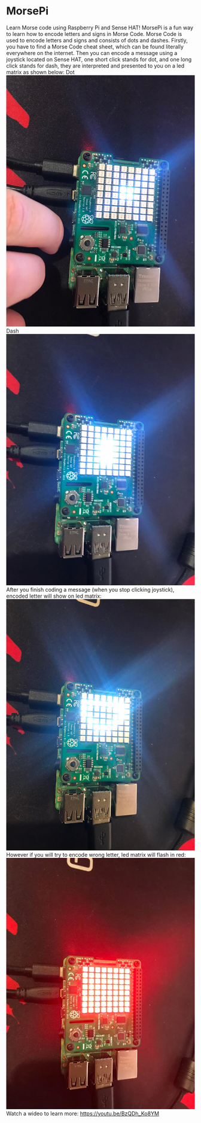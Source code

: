 # MorsePi
Learn Morse code using Raspberry Pi and Sense HAT!
MorsePi is a fun way to learn how to encode letters and signs in Morse Code. Morse Code is used to encode letters and signs and consists of dots and dashes. Firstly, you have to find a Morse Code cheat sheet, which can be found literally everywhere on the internet. Then you can encode a message using a joystick located on Sense HAT, one short click stands for dot, and one long click stands for dash, they are interpreted and presented to you on a led matrix as shown below:
Dot
![Screenshot](1.jpg)
Dash
![Screenshot](4.jpg)
After you finish coding a message (when you stop clicking joystick), encoded letter will show on led matrix:
![Screenshot](3.jpg)
However if you will try to encode wrong letter, led matrix will flash in red:
![Screenshot](2.jpg)
Watch a wideo to learn more: https://youtu.be/BzQDh_Ko8YM
